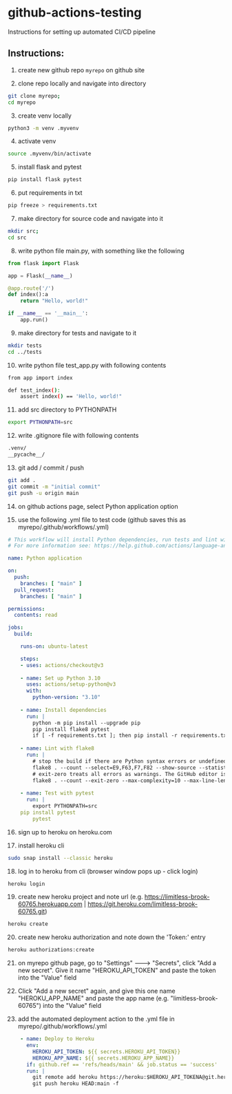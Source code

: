 # github-actions-testing

Instructions for setting up automated CI/CD pipeline

## Instructions:


1. create new github repo ````myrepo````  on github site

2. clone repo locally and navigate into directory
````bash
git clone myrepo;
cd myrepo
````

3. create venv locally
````bash
python3 -m venv .myvenv
````

4. activate venv
````bash
source .myvenv/bin/activate
````

5. install flask and pytest
````bash
pip install flask pytest
````

6. put requirements in txt
````bash
pip freeze > requirements.txt
````

7. make directory for source code and navigate into it
````bash
mkdir src;
cd src
````

8. write python file main.py, with something like the following

````python
from flask import Flask

app = Flask(__name__)

@app.route('/')
def index():a
    return "Hello, world!"

if __name__ == '__main__':
    app.run()
````

9. make directory for tests and navigate to it
````bash
mkdir tests
cd ../tests
````

10. write python file test_app.py with following contents
````bash
from app import index

def test_index():
    assert index() == 'Hello, world!"
````

11. add src directory to PYTHONPATH
````bash
export PYTHONPATH=src
````

12. write .gitignore file with following contents
````bash
.venv/
__pycache__/
````

13. git add / commit / push
````bash
git add .
git commit -m "initial commit"
git push -u origin main
````

14. on github actions page, select Python application option

15. use the following .yml file to test code (github saves this as myrepo/.github/workflows/<filename>.yml)

````yml
# This workflow will install Python dependencies, run tests and lint with a single version of Python
# For more information see: https://help.github.com/actions/language-and-framework-guides/using-python-with-github-actions

name: Python application

on:
  push:
    branches: [ "main" ]
  pull_request:
    branches: [ "main" ]

permissions:
  contents: read

jobs:
  build:

    runs-on: ubuntu-latest

    steps:
    - uses: actions/checkout@v3
    
    - name: Set up Python 3.10
      uses: actions/setup-python@v3
      with:
        python-version: "3.10"
	
    - name: Install dependencies
      run: |
        python -m pip install --upgrade pip
        pip install flake8 pytest
        if [ -f requirements.txt ]; then pip install -r requirements.txt; fi
	
    - name: Lint with flake8
      run: |
        # stop the build if there are Python syntax errors or undefined names
        flake8 . --count --select=E9,F63,F7,F82 --show-source --statistics
        # exit-zero treats all errors as warnings. The GitHub editor is 127 chars wide
        flake8 . --count --exit-zero --max-complexity=10 --max-line-length=127 --statistics
	
    - name: Test with pytest
      run: |
        export PYTHONPATH=src
	pip install pytest
        pytest
````

16. sign up to heroku on heroku.com

17. install heroku cli
````bash
sudo snap install --classic heroku
````

18. log in to heroku from cli (browser window pops up - click login)
````bash
heroku login
````

19. create new heroku project and note url  (e.g. https://limitless-brook-60765.herokuapp.com  |  https://git.heroku.com/limitless-brook-60765.git)
````bash
heroku create
````

20. create new heroku authorization and note down the 'Token:' entry
````bash
heroku authorizations:create
````

21. on myrepo github page, go to "Settings" ---> "Secrets", click "Add a new secret". Give it name "HEROKU_API_TOKEN" and paste the token into the "Value" field

22. Click "Add a new secret" again, and give this one name "HEROKU_APP_NAME" and paste the app name (e.g.  "limitless-brook-60765")  into the "Value" field

23. add the automated deployment action to the .yml file in myrepo/.github/workflows/<filename>.yml

````yml
    - name: Deploy to Heroku
      env:
        HEROKU_API_TOKEN: ${{ secrets.HEROKU_API_TOKEN}}
        HEROKU_APP_NAME: ${{ secrets.HEROKU_APP_NAME}}
      if: github.ref == 'refs/heads/main' && job.status == 'success'
      run: |
        git remote add heroku https://heroku:$HEROKU_API_TOKENA@git.heroku.com/$HEROKU_APP_NAME.git
        git push heroku HEAD:main -f
````






















